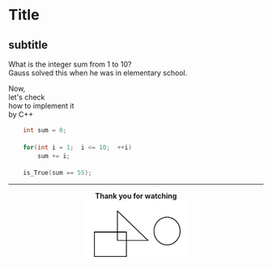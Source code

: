 # Title
## subtitle
What is the integer sum from 1 to 10?  
Gauss solved this when he was in elementary school.  
  
Now,  
let's check  
how to implement it  
by C++  
			  
```cpp
	int sum = 0;

	for(int i = 1;  i <= 10;  ++i)
		sum += i;

	is_True(sum == 55);
```
---
<strong><center>Thank you for watching</strong></center><center><img src="md_materials\sample_img.png" width ="200"></center>